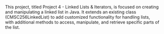 This project, titled Project 4 - Linked Lists & Iterators, is focused on creating and manipulating a linked list in Java. It extends an existing class (CMSC256LinkedList) to add customized functionality for handling lists, with additional methods to access, manipulate, and retrieve specific parts of the list.
